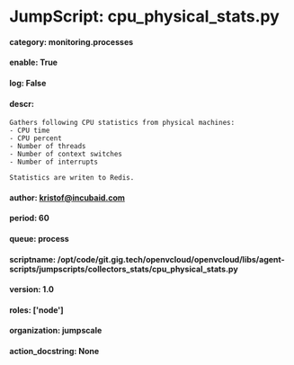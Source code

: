 
# JumpScript: cpu_physical_stats.py
        
#### category: monitoring.processes
#### enable: True
#### log: False
#### descr: 
```
Gathers following CPU statistics from physical machines:
- CPU time
- CPU percent
- Number of threads
- Number of context switches
- Number of interrupts

Statistics are writen to Redis.

```
#### author: kristof@incubaid.com
#### period: 60
#### queue: process
#### scriptname: /opt/code/git.gig.tech/openvcloud/openvcloud/libs/agent-scripts/jumpscripts/collectors_stats/cpu_physical_stats.py
#### version: 1.0
#### roles: ['node']
#### organization: jumpscale
#### action_docstring: None